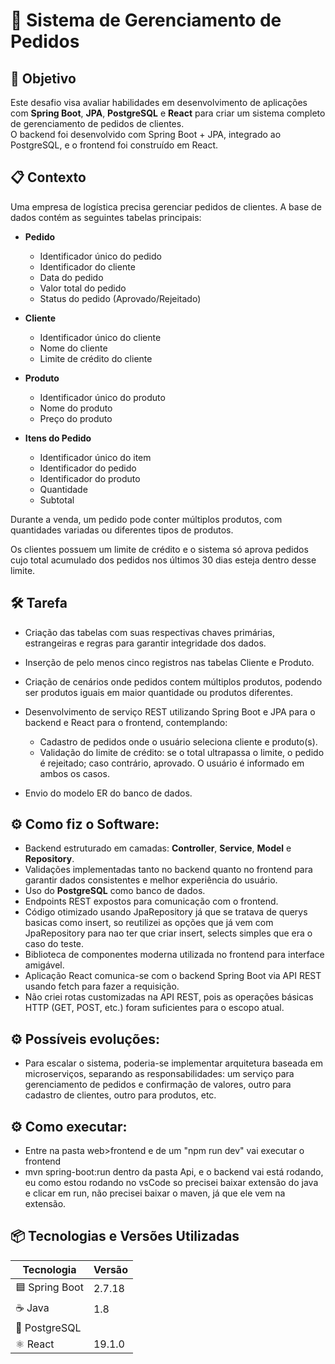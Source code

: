 # 🚀 Sistema de Gerenciamento de Pedidos

## 🎯 Objetivo  
Este desafio visa avaliar habilidades em desenvolvimento de aplicações com **Spring Boot**, **JPA**, **PostgreSQL** e **React** para criar um sistema completo de gerenciamento de pedidos de clientes.  
O backend foi desenvolvido com Spring Boot + JPA, integrado ao PostgreSQL, e o frontend foi construído em React.

## 📋 Contexto  
Uma empresa de logística precisa gerenciar pedidos de clientes. A base de dados contém as seguintes tabelas principais:

- **Pedido**  
  - Identificador único do pedido  
  - Identificador do cliente  
  - Data do pedido  
  - Valor total do pedido  
  - Status do pedido (Aprovado/Rejeitado)

- **Cliente**  
  - Identificador único do cliente  
  - Nome do cliente  
  - Limite de crédito do cliente

- **Produto**  
  - Identificador único do produto  
  - Nome do produto  
  - Preço do produto

- **Itens do Pedido**  
  - Identificador único do item  
  - Identificador do pedido  
  - Identificador do produto  
  - Quantidade  
  - Subtotal  

Durante a venda, um pedido pode conter múltiplos produtos, com quantidades variadas ou diferentes tipos de produtos.

Os clientes possuem um limite de crédito e o sistema só aprova pedidos cujo total acumulado dos pedidos nos últimos 30 dias esteja dentro desse limite.

## 🛠 Tarefa

- Criação das tabelas com suas respectivas chaves primárias, estrangeiras e regras para garantir integridade dos dados.  
- Inserção de pelo menos cinco registros nas tabelas Cliente e Produto.  
- Criação de cenários onde pedidos contem múltiplos produtos, podendo ser produtos iguais em maior quantidade ou produtos diferentes.  
- Desenvolvimento de serviço REST utilizando Spring Boot e JPA para o backend e React para o frontend, contemplando:  
  - Cadastro de pedidos onde o usuário seleciona cliente e produto(s).  
  - Validação do limite de crédito: se o total ultrapassa o limite, o pedido é rejeitado; caso contrário, aprovado. O usuário é informado em ambos os casos.

- Envio do modelo ER do banco de dados.

## ⚙ Como fiz o Software:

- Backend estruturado em camadas: **Controller**, **Service**, **Model** e **Repository**.  
- Validações implementadas tanto no backend quanto no frontend para garantir dados consistentes e melhor experiência do usuário.  
- Uso do **PostgreSQL** como banco de dados.  
- Endpoints REST expostos para comunicação com o frontend.  
- Código otimizado usando JpaRepository já que se tratava de querys basicas como insert, so reutilizei as opções que já vem com JpaRepository para nao ter que criar insert, selects simples que era o caso do teste.  
- Biblioteca de componentes moderna utilizada no frontend para interface amigável.  
- Aplicação React comunica-se com o backend Spring Boot via API REST usando fetch para fazer a requisição.
- Não criei rotas customizadas na API REST, pois as operações básicas HTTP (GET, POST, etc.) foram suficientes para o escopo atual.

## ⚙ Possíveis evoluções:
- Para escalar o sistema, poderia-se implementar arquitetura baseada em microserviços, separando as responsabilidades: um serviço para gerenciamento de pedidos e confirmação de valores, outro para cadastro de clientes, outro para produtos, etc. 

## ⚙ Como executar:
- Entre na pasta web>frontend e de um "npm run dev" vai executar o frontend
- mvn spring-boot:run dentro da pasta Api, e o backend vai está rodando, eu como estou rodando
no vsCode so precisei baixar extensão do java e clicar em run, não precisei baixar o maven, já que ele vem na extensão.

## 📦 Tecnologias e Versões Utilizadas  

| Tecnologia      | Versão     |
|-----------------|------------|
| 🟦 Spring Boot  | 2.7.18     |
| ☕ Java         | 1.8        |
| 🐘 PostgreSQL  
| ⚛ React        | 19.1.0     |

